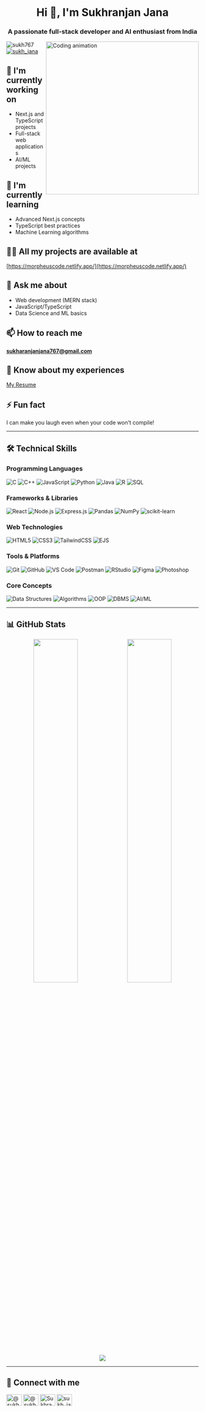 <h1 align="center">Hi 👋, I'm Sukhranjan Jana</h1>
<h3 align="center">A passionate full-stack developer and AI enthusiast from India</h3>

<img align="right" width="400" src="https://camo.githubusercontent.com/2366b34bb903c09617990fb5fff4622f3e941349e846ddb7e73df872a9d21233/68747470733a2f2f63646e2e6472696262626c652e636f6d2f75736572732f3733303730332f73637265656e73686f74732f363538313234332f6176656e746f2e676if" alt="Coding animation">

<p align="left"> 
  <img src="https://komarev.com/ghpvc/?username=sukh767&label=Profile%20views&color=0e75b6&style=flat" alt="sukh767" /> 
  <a href="https://twitter.com/sukh_jana" target="blank">
    <img src="https://img.shields.io/twitter/follow/sukh_jana?logo=twitter&style=for-the-badge" alt="sukh_jana" />
  </a>
</p>

## 🔭 I'm currently working on
- Next.js and TypeScript projects
- Full-stack web applications
- AI/ML projects

## 🌱 I'm currently learning
- Advanced Next.js concepts
- TypeScript best practices
- Machine Learning algorithms

## 👨‍💻 All my projects are available at
[https://morpheuscode.netlify.app/](https://morpheuscode.netlify.app/)

## 💬 Ask me about
- Web development (MERN stack)
- JavaScript/TypeScript
- Data Science and ML basics

## 📫 How to reach me
**sukharanjanjana767@gmail.com**

## 📄 Know about my experiences
[My Resume](https://drive.google.com/file/d/1WxVBA7R8Mytawa5LbvR9kJokL7ooxDIy/view?usp=sharing)

## ⚡ Fun fact
I can make you laugh even when your code won't compile!

---

## 🛠 Technical Skills

### Programming Languages
![C](https://img.shields.io/badge/c-%2300599C.svg?style=for-the-badge&logo=c&logoColor=white)
![C++](https://img.shields.io/badge/c++-%2300599C.svg?style=for-the-badge&logo=c%2B%2B&logoColor=white)
![JavaScript](https://img.shields.io/badge/javascript-%23323330.svg?style=for-the-badge&logo=javascript&logoColor=%23F7DF1E)
![Python](https://img.shields.io/badge/python-3670A0?style=for-the-badge&logo=python&logoColor=ffdd54)
![Java](https://img.shields.io/badge/java-%23ED8B00.svg?style=for-the-badge&logo=openjdk&logoColor=white)
![R](https://img.shields.io/badge/r-%23276DC3.svg?style=for-the-badge&logo=r&logoColor=white)
![SQL](https://img.shields.io/badge/sql-%2300f.svg?style=for-the-badge&logo=mysql&logoColor=white)

### Frameworks & Libraries
![React](https://img.shields.io/badge/react-%2320232a.svg?style=for-the-badge&logo=react&logoColor=%2361DAFB)
![Node.js](https://img.shields.io/badge/node.js-6DA55F?style=for-the-badge&logo=node.js&logoColor=white)
![Express.js](https://img.shields.io/badge/express.js-%23404d59.svg?style=for-the-badge&logo=express&logoColor=%2361DAFB)
![Pandas](https://img.shields.io/badge/pandas-%23150458.svg?style=for-the-badge&logo=pandas&logoColor=white)
![NumPy](https://img.shields.io/badge/numpy-%23013243.svg?style=for-the-badge&logo=numpy&logoColor=white)
![scikit-learn](https://img.shields.io/badge/scikit--learn-%23F7931E.svg?style=for-the-badge&logo=scikit-learn&logoColor=white)

### Web Technologies
![HTML5](https://img.shields.io/badge/html5-%23E34F26.svg?style=for-the-badge&logo=html5&logoColor=white)
![CSS3](https://img.shields.io/badge/css3-%231572B6.svg?style=for-the-badge&logo=css3&logoColor=white)
![TailwindCSS](https://img.shields.io/badge/tailwindcss-%2338B2AC.svg?style=for-the-badge&logo=tailwind-css&logoColor=white)
![EJS](https://img.shields.io/badge/EJS-%23000000.svg?style=for-the-badge&logo=ejs&logoColor=white)

### Tools & Platforms
![Git](https://img.shields.io/badge/git-%23F05033.svg?style=for-the-badge&logo=git&logoColor=white)
![GitHub](https://img.shields.io/badge/github-%23121011.svg?style=for-the-badge&logo=github&logoColor=white)
![VS Code](https://img.shields.io/badge/VS%20Code-0078d7.svg?style=for-the-badge&logo=visual-studio-code&logoColor=white)
![Postman](https://img.shields.io/badge/Postman-FF6C37?style=for-the-badge&logo=postman&logoColor=white)
![RStudio](https://img.shields.io/badge/RStudio-4285F4?style=for-the-badge&logo=rstudio&logoColor=white)
![Figma](https://img.shields.io/badge/figma-%23F24E1E.svg?style=for-the-badge&logo=figma&logoColor=white)
![Photoshop](https://img.shields.io/badge/Photoshop-31A8FF?style=for-the-badge&logo=adobephotoshop&logoColor=white)

### Core Concepts
![Data Structures](https://img.shields.io/badge/Data%20Structures-FF6C37?style=for-the-badge)
![Algorithms](https://img.shields.io/badge/Algorithms-00C7B7?style=for-the-badge)
![OOP](https://img.shields.io/badge/OOP-7952B3?style=for-the-badge)
![DBMS](https://img.shields.io/badge/DBMS-00599C?style=for-the-badge)
![AI/ML](https://img.shields.io/badge/AI/ML-FFD43B?style=for-the-badge)

---

## 📊 GitHub Stats

<div align="center">
  <img width="48%" src="https://github-readme-stats.vercel.app/api?username=sukh767&show_icons=true&theme=radical" />
  <img width="48%" src="https://github-readme-streak-stats.herokuapp.com/?user=sukh767&theme=radical" />
</div>

<div align="center">
  <img src="https://github-readme-stats.vercel.app/api/top-langs/?username=sukh767&layout=compact&theme=radical" />
</div>

---

## 🤝 Connect with me

<p align="left">
<a href="https://dev.to/@sukharanjan" target="blank"><img align="center" src="https://raw.githubusercontent.com/rahuldkjain/github-profile-readme-generator/master/src/images/icons/Social/devto.svg" alt="@sukharanjan" height="30" width="40" /></a>
<a href="https://twitter.com/sukh_jana" target="blank"><img align="center" src="https://raw.githubusercontent.com/rahuldkjain/github-profile-readme-generator/master/src/images/icons/Social/twitter.svg" alt="@sukh_jana" height="30" width="40" /></a>
<a href="https://linkedin.com/in/sukharanjan-jana-402b42255" target="blank"><img align="center" src="https://raw.githubusercontent.com/rahuldkjain/github-profile-readme-generator/master/src/images/icons/Social/linked-in-alt.svg" alt="Sukhranjan Jana" height="30" width="40" /></a>
<a href="https://instagram.com/sukh_jana" target="blank"><img align="center" src="https://raw.githubusercontent.com/rahuldkjain/github-profile-readme-generator/master/src/images/icons/Social/instagram.svg" alt="sukh_jana" height="30" width="40" /></a>
</p>
